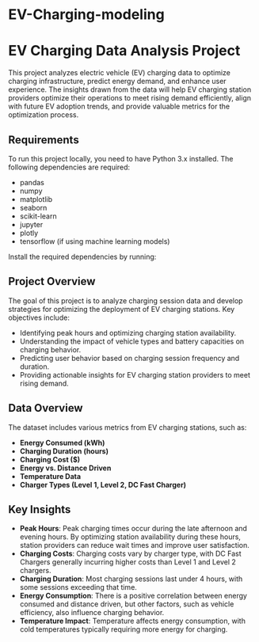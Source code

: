 # EV-Charging-modeling
# EV Charging Data Analysis Project

This project analyzes electric vehicle (EV) charging data to optimize charging infrastructure, predict energy demand, and enhance user experience. The insights drawn from the data will help EV charging station providers optimize their operations to meet rising demand efficiently, align with future EV adoption trends, and provide valuable metrics for the optimization process.

## Requirements

To run this project locally, you need to have Python 3.x installed. The following dependencies are required:

- pandas
- numpy
- matplotlib
- seaborn
- scikit-learn
- jupyter
- plotly
- tensorflow (if using machine learning models)

Install the required dependencies by running:

## Project Overview

The goal of this project is to analyze charging session data and develop strategies for optimizing the deployment of EV charging stations. Key objectives include:

- Identifying peak hours and optimizing charging station availability.
- Understanding the impact of vehicle types and battery capacities on charging behavior.
- Predicting user behavior based on charging session frequency and duration.
- Providing actionable insights for EV charging station providers to meet rising demand.

## Data Overview

The dataset includes various metrics from EV charging stations, such as:

- **Energy Consumed (kWh)**
- **Charging Duration (hours)**
- **Charging Cost ($)**
- **Energy vs. Distance Driven**
- **Temperature Data**
- **Charger Types (Level 1, Level 2, DC Fast Charger)**

## Key Insights

- **Peak Hours**: Peak charging times occur during the late afternoon and evening hours. By optimizing station availability during these hours, station providers can reduce wait times and improve user satisfaction.
- **Charging Costs**: Charging costs vary by charger type, with DC Fast Chargers generally incurring higher costs than Level 1 and Level 2 chargers.
- **Charging Duration**: Most charging sessions last under 4 hours, with some sessions exceeding that time.
- **Energy Consumption**: There is a positive correlation between energy consumed and distance driven, but other factors, such as vehicle efficiency, also influence charging behavior.
- **Temperature Impact**: Temperature affects energy consumption, with cold temperatures typically requiring more energy for charging.


